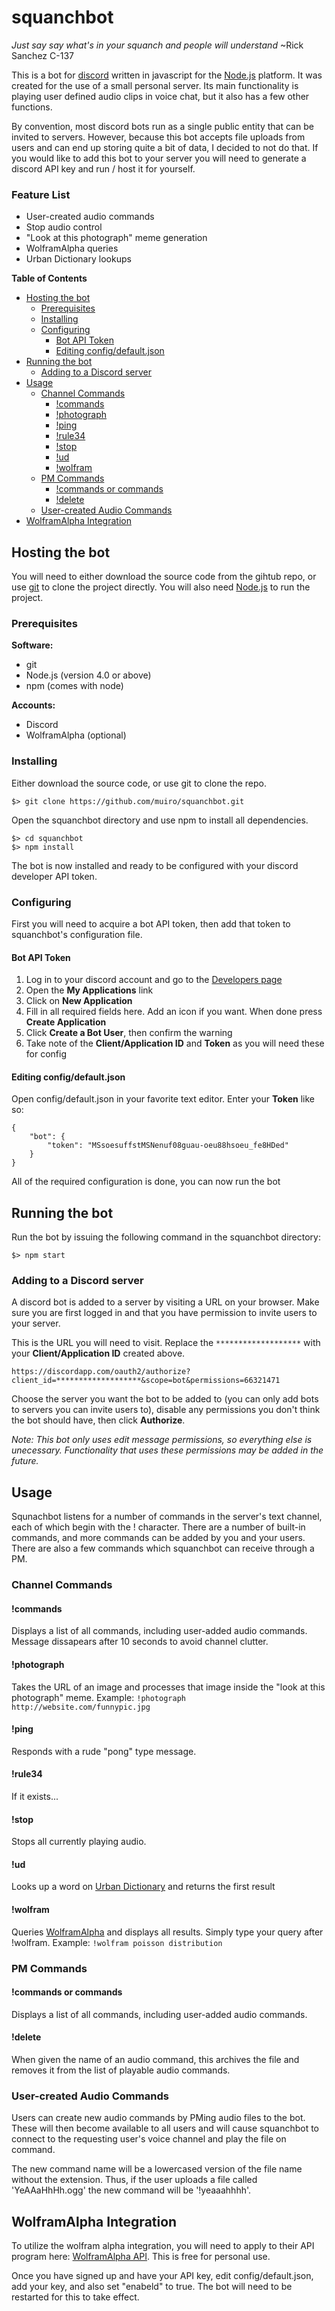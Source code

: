 # squanchbot
*Just say say what's in your squanch and people will understand* ~Rick Sanchez C-137

This is a bot for [discord](https://discordapp.com) written in javascript for the [Node.js](https://nodejs.org) platform. It was created for the use of a small personal server. Its main functionality is playing user defined audio clips in voice chat, but it also has a few other functions. 

By convention, most discord bots run as a single public entity that can be invited to servers. However, because this bot accepts file uploads from users and can end up storing quite a bit of data, I decided to not do that. If you would like to add this bot to your server you will need to generate a discord API key and run / host it for yourself.

### Feature List
+ User-created audio commands
+ Stop audio control
+ "Look at this photograph" meme generation
+ WolframAlpha queries
+ Urban Dictionary lookups

<!-- START doctoc generated TOC please keep comment here to allow auto update -->
<!-- DON'T EDIT THIS SECTION, INSTEAD RE-RUN doctoc TO UPDATE -->
**Table of Contents**

- [Hosting the bot](#hosting-the-bot)
  - [Prerequisites](#prerequisites)
  - [Installing](#installing)
  - [Configuring](#configuring)
    - [Bot API Token](#bot-api-token)
    - [Editing config/default.json](#editing-configdefaultjson)
- [Running the bot](#running-the-bot)
  - [Adding to a Discord server](#adding-to-a-discord-server)
- [Usage](#usage)
  - [Channel Commands](#channel-commands)
    - [!commands](#commands)
    - [!photograph](#photograph)
    - [!ping](#ping)
    - [!rule34](#rule34)
    - [!stop](#stop)
    - [!ud](#ud)
    - [!wolfram](#wolfram)
  - [PM Commands](#pm-commands)
    - [!commands or commands](#commands-or-commands)
    - [!delete](#delete)
  - [User-created Audio Commands](#user-created-audio-commands)
- [WolframAlpha Integration](#wolframalpha-integration)

<!-- END doctoc generated TOC please keep comment here to allow auto update -->

## Hosting the bot

You will need to either download the source code from the gihtub repo, or use [git](https://git-scm.com/) to clone the project directly. You will also need [Node.js](https://nodejs.org) to run the project.

### Prerequisites

**Software:**
+ git 
+ Node.js (version 4.0 or above)
+ npm (comes with node)

**Accounts:**
+ Discord
+ WolframAlpha (optional)

### Installing

Either download the source code, or use git to clone the repo.

```
$> git clone https://github.com/muiro/squanchbot.git
```

Open the squanchbot directory and use npm to install all dependencies.
```
$> cd squanchbot
$> npm install
```

The bot is now installed and ready to be configured with your discord developer API token.

### Configuring

First you will need to acquire a bot API token, then add that token to squanchbot's configuration file.

#### Bot API Token

1. Log in to your discord account and go to the [Developers page](https://discordapp.com/developers/)
1. Open the **My Applications** link
1. Click on **New Application**
1. Fill in all required fields here. Add an icon if you want. When done press **Create Application**
1. Click **Create a Bot User**, then confirm the warning
1. Take note of the **Client/Application ID** and **Token** as you will need these for config

#### Editing config/default.json

Open config/default.json in your favorite text editor. Enter your **Token** like so:
```
{
	"bot": {
		"token": "MSsoesuffstMSNenuf08guau-oeu88hsoeu_fe8HDed"
	}
}
```

All of the required configuration is done, you can now run the bot

## Running the bot

Run the bot by issuing the following command in the squanchbot directory:
```
$> npm start
```

### Adding to a Discord server

A discord bot is added to a server by visiting a URL on your browser. Make sure you are first logged in and that you have permission to invite users to your server.

This is the URL you will need to visit. Replace the ```*******************``` with your **Client/Application ID** created above.
```
https://discordapp.com/oauth2/authorize?client_id=*******************&scope=bot&permissions=66321471
```

Choose the server you want the bot to be added to (you can only add bots to servers you can invite users to), disable any permissions you don't think the bot should have, then click **Authorize**.

*Note: This bot only uses edit message permissions, so everything else is unecessary. Functionality that uses these permissions may be added in the future.*

## Usage

Squnachbot listens for a number of commands in the server's text channel, each of which begin with the ! character. There are a number of built-in commands, and more commands can be added by you and your users. There are also a few commands which squanchbot can receive through a PM.

### Channel Commands

#### !commands
Displays a list of all commands, including user-added audio commands. Message dissapears after 10 seconds to avoid channel clutter.

#### !photograph
Takes the URL of an image and processes that image inside the "look at this photograph" meme.
Example: ```!photograph http://website.com/funnypic.jpg```

#### !ping
Responds with a rude "pong" type message.

#### !rule34
If it exists...

#### !stop
Stops all currently playing audio.

#### !ud
Looks up a word on [Urban Dictionary](http://www.urbandictionary.com) and returns the first result

#### !wolfram 
Queries [WolframAlpha](https://www.wolframalpha.com) and displays all results. Simply type your query after !wolfram.
Example: ```!wolfram poisson distribution```

### PM Commands

#### !commands or commands
Displays a list of all commands, including user-added audio commands.

#### !delete
When given the name of an audio command, this archives the file and removes it from the list of playable audio commands.

### User-created Audio Commands

Users can create new audio commands by PMing audio files to the bot. These will then become available to all users and will cause squanchbot to connect to the requesting user's voice channel and play the file on command.

The new command name will be a lowercased version of the file name without the extension. Thus, if the user uploads a file called 'YeAAaHhHh.ogg' the new command will be '!yeaaahhhh'.

## WolframAlpha Integration

To utilize the wolfram alpha integration, you will need to apply to their API program here: [WolframAlpha API](http://products.wolframalpha.com/api/). This is free for personal use.

Once you have signed up and have your API key, edit config/default.json, add your key, and also set "enabeld" to true. The bot will need to be restarted for this to take effect.